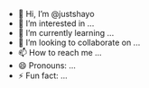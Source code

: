 - 👋 Hi, I’m @justshayo
- 👀 I’m interested in ...
- 🌱 I’m currently learning ...
- 💞️ I’m looking to collaborate on ...
- 📫 How to reach me ...
- 😄 Pronouns: ...
- ⚡ Fun fact: ...

<!---
justshayo/justshayo is a ✨ special ✨ repository because its `README.md` (this file) appears on your GitHub profile.
You can click the Preview link to take a look at your changes.
--->
